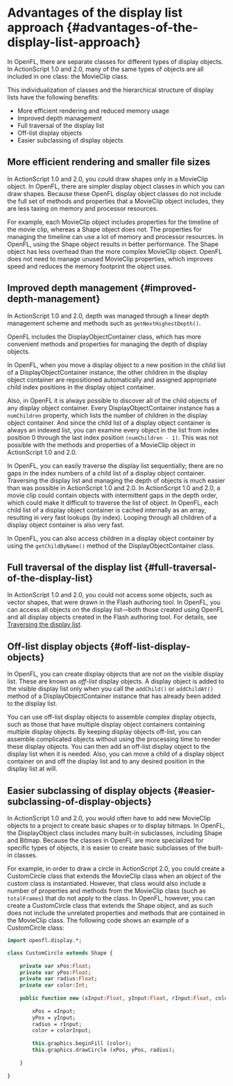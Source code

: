 # Advantages of the display list approach {#advantages-of-the-display-list-approach}

In OpenFL, there are separate classes for different types of display objects. In ActionScript 1.0 and 2.0, many of the same types of objects are all included in one class: the MovieClip class.

This individualization of classes and the hierarchical structure of display lists have the following benefits:

*   More efficient rendering and reduced memory usage
*   Improved depth management
*   Full traversal of the display list
*   Off-list display objects
*   Easier subclassing of display objects

## More efficient rendering and smaller file sizes

In ActionScript 1.0 and 2.0, you could draw shapes only in a MovieClip object. In OpenFL, there are simpler display object classes in which you can draw shapes. Because these OpenFL display object classes do not include the full set of methods and properties that a MovieClip object includes, they are less taxing on memory and processor resources.

For example, each MovieClip object includes properties for the timeline of the movie clip, whereas a Shape object does not. The properties for managing the timeline can use a lot of memory and processor resources. In OpenFL, using the Shape object results in better performance. The Shape object has less overhead than the more complex MovieClip object. OpenFL does not need to manage unused MovieClip properties, which improves speed and reduces the memory footprint the object uses.

## Improved depth management {#improved-depth-management}

In ActionScript 1.0 and 2.0, depth was managed through a linear depth management scheme and methods such as `getNextHighestDepth()`.

OpenFL includes the DisplayObjectContainer class, which has more convenient methods and properties for managing the depth of display objects.

In OpenFL, when you move a display object to a new position in the child list of a DisplayObjectContainer instance, the other children in the display object container are repositioned automatically and assigned appropriate child index positions in the display object container.

Also, in OpenFL it is always possible to discover all of the child objects of any display object container. Every DisplayObjectContainer instance has a `numChildren` property, which lists the number of children in the display object container. And since the child list of a display object container is always an indexed list, you can examine every object in the list from index position 0 through the last index position `(numChildren - 1)`. This was not possible with the methods and properties of a MovieClip object in ActionScript 1.0 and 2.0.

In OpenFL, you can easily traverse the display list sequentially; there are no gaps in the index numbers of a child list of a display object container. Traversing the display list and managing the depth of objects is much easier than was possible in ActionScript 1.0 and 2.0. In ActionScript 1.0 and 2.0, a movie clip could contain objects with intermittent gaps in the depth order, which could make it difficult to traverse the list of object. In OpenFL, each child list of a display object container is cached internally as an array, resulting in very fast lookups (by index). Looping through all children of a display object container is also very fast.

In OpenFL, you can also access children in a display object container by using the `getChildByName()` method of the DisplayObjectContainer class.

## Full traversal of the display list {#full-traversal-of-the-display-list}

In ActionScript 1.0 and 2.0, you could not access some objects, such as vector shapes, that were drawn in the Flash authoring tool. In OpenFL, you can access all objects on the display list—both those created using OpenFL and all display objects created in the Flash authoring tool. For details, see [Traversing the display list](working-with-display-objects.md#traversing-the-display-list).

## Off-list display objects {#off-list-display-objects}

In OpenFL, you can create display objects that are not on the visible display list. These are known as _off-list_ display objects. A display object is added to the visible display list only when you call the `addChild()` or `addChildAt()` method of a DisplayObjectContainer instance that has already been added to the display list.

You can use off-list display objects to assemble complex display objects, such as those that have multiple display object containers containing multiple display objects. By keeping display objects off-list, you can assemble complicated objects without using the processing time to render these display objects. You can then add an off-list display object to the display list when it is needed. Also, you can move a child of a display object container on and off the display list and to any desired position in the display list at will.

## Easier subclassing of display objects {#easier-subclassing-of-display-objects}

In ActionScript 1.0 and 2.0, you would often have to add new MovieClip objects to a project to create basic shapes or to display bitmaps. In OpenFL, the DisplayObject class includes many built-in subclasses, including Shape and Bitmap. Because the classes in OpenFL are more specialized for specific types of objects, it is easier to create basic subclasses of the built-in classes.

For example, in order to draw a circle in ActionScript 2.0, you could create a CustomCircle class that extends the MovieClip class when an object of the custom class is instantiated. However, that class would also include a number of properties and methods from the MovieClip class (such as `totalFrames`) that do not apply to the class. In OpenFL, however, you can create a CustomCircle class that extends the Shape object, and as such does not include the unrelated properties and methods that are contained in the MovieClip class. The following code shows an example of a CustomCircle class:

```haxe
import openfl.display.*;

class CustomCircle extends Shape {
	
	private var xPos:Float;
	private var yPos:Float;
	private var radius:Float;
	private var color:Int;
	
	public function new (xInput:Float, yInput:Float, rInput:Float, colorInput:Int) {
		
		xPos = xInput;
		yPos = yInput;
		radius = rInput;
		color = colorInput;
		
		this.graphics.beginFill (color);
		this.graphics.drawCircle (xPos, yPos, radius);
		
	}
	
}
```